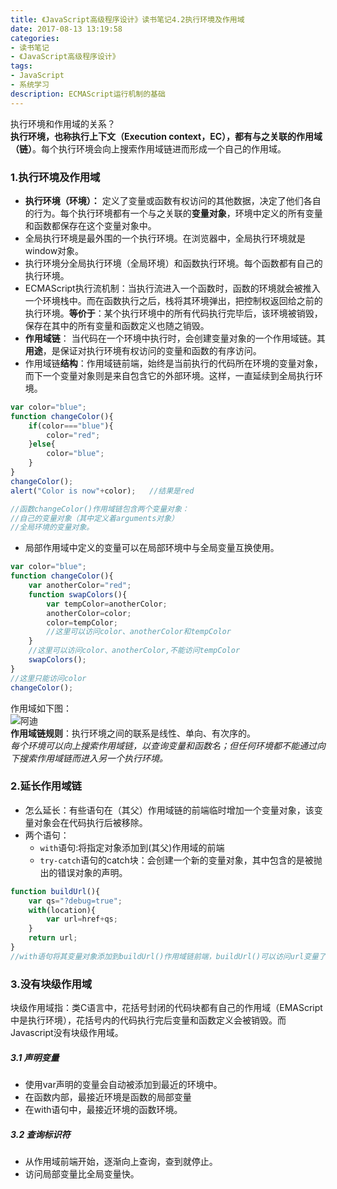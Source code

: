 ```yaml
---
title: 《JavaScript高级程序设计》读书笔记4.2执行环境及作用域
date: 2017-08-13 13:19:58
categories:
- 读书笔记
- 《JavaScript高级程序设计》
tags:
- JavaScript
- 系统学习
description: ECMAScript运行机制的基础
---
```

执行环境和作用域的关系？    
**执行环境，也称执行上下文（Execution context，EC），都有与之关联的作用域（链）**。每个执行环境会向上搜索作用域链进而形成一个自己的作用域。


### 1.执行环境及作用域
-   **执行环境（环境）：** 定义了变量或函数有权访问的其他数据，决定了他们各自的行为。每个执行环境都有一个与之关联的**变量对象**，环境中定义的所有变量和函数都保存在这个变量对象中。
-  全局执行环境是最外围的一个执行环境。在浏览器中，全局执行环境就是window对象。
-  执行环境分全局执行环境（全局环境）和函数执行环境。每个函数都有自己的执行环境。    
-  ECMAScript执行流机制：当执行流进入一个函数时，函数的环境就会被推入一个环境栈中。而在函数执行之后，栈将其环境弹出，把控制权返回给之前的执行环境。**等价于**：某个执行环境中的所有代码执行完毕后，该环境被销毁，保存在其中的所有变量和函数定义也随之销毁。
-  **作用域链**： 当代码在一个环境中执行时，会创建变量对象的一个作用域链。其**用途**，是保证对执行环境有权访问的变量和函数的有序访问。
-  作用域链**结构**：作用域链前端，始终是当前执行的代码所在环境的变量对象，而下一个变量对象则是来自包含它的外部环境。这样，一直延续到全局执行环境。
```javascript
var color="blue";
function changeColor(){
    if(color==="blue"){
        color="red";
    }else{
        color="blue";
    }
}
changeColor();
alert("Color is now"+color);   //结果是red

//函数changeColor()作用域链包含两个变量对象：
//自己的变量对象（其中定义着arguments对象）
//全局环境的变量对象。
```
- 局部作用域中定义的变量可以在局部环境中与全局变量互换使用。
```javascript
var color="blue";
function changeColor(){
    var anotherColor="red";
    function swapColors(){
        var tempColor=anotherColor;
        anotherColor=color;
        color=tempColor;
        //这里可以访问color、anotherColor和tempColor
    }
    //这里可以访问color、anotherColor,不能访问tempColor
    swapColors();
}
//这里只能访问color
changeColor();
```
作用域如下图：   
![阿迪](https://ooo.0o0.ooo/2017/04/12/58ee22b477fa4.png)    
**作用域链规则**：执行环境之间的联系是线性、单向、有次序的。     
*每个环境可以向上搜索作用域链，以查询变量和函数名；但任何环境都不能通过向下搜索作用域链而进入另一个执行环境。*

### 2.延长作用域链
- 怎么延长：有些语句在（其父）作用域链的前端临时增加一个变量对象，该变量对象会在代码执行后被移除。
- 两个语句：
    - `with`语句:将指定对象添加到(其父)作用域的前端
    - `try-catch`语句的catch块：会创建一个新的变量对象，其中包含的是被抛出的错误对象的声明。
```javascript
function buildUrl(){
    var qs="?debug=true";
    with(location){
        var url=href+qs;
    }
    return url;
}
//with语句将其变量对象添加到buildUrl()作用域链前端，buildUrl()可以访问url变量了。
```
### 3.没有块级作用域
块级作用域指：类C语言中，花括号封闭的代码块都有自己的作用域（EMAScript中是执行环境），花括号内的代码执行完后变量和函数定义会被销毁。而Javascript没有块级作用域。

##### 3.1 声明变量
- 使用var声明的变量会自动被添加到最近的环境中。
- 在函数内部，最接近环境是函数的局部变量
- 在with语句中，最接近环境的函数环境。

##### 3.2 查询标识符
- 从作用域前端开始，逐渐向上查询，查到就停止。
- 访问局部变量比全局变量快。   
